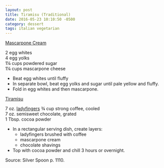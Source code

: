 ```yaml
---
layout: post
title: Tiramisu (Traditional)
date: 2016-05-23 10:10:50 -0500
category: dessert
tags: italian vegetarian
---
```

<span style="text-decoration: underline;">Mascarpone Cream</span>
  
2 egg whites  
4 egg yolks  
1¼ cups powdered sugar  
1¼ cups mascarpone cheese  
<ul>
 	<li>Beat egg whites until fluffy</li>
 	<li>In separate bowl, beat egg yolks and sugar until pale yellow and fluffy.</li>
 	<li>Fold in egg whites and then mascarpone.</li>
</ul>
<span style="text-decoration: underline;">Tiramisu</span>
  
7 oz. <a href="https://escowles.github.io/recipes/dessert/2016/05/21/ladyfingers.html">ladyfingers</a>
¾ cup strong coffee, cooled  
7 oz. semisweet chocolate, grated  
1 Tbsp. cocoa powder  
<ul>
 	<li>In a rectangular serving dish, create layers:  
<ul>
 	<li>ladyfingers brushed with coffee</li>
 	<li>mascarpone cream</li>
 	<li>chocolate shavings</li>
</ul>
</li>
 	<li>Top with cocoa powder and chill 3 hours or overnight.</li>
</ul>
Source: Silver Spoon p. 1110.  

